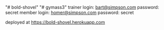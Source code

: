 "# bold-shovel" 
"# gymass3" 
trainer login: bart@simpson.com
password: secret
member login: homer@simpson.com
password: secret

deployed at https://bold-shovel.herokuapp.com
